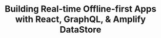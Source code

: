 ---
title: Building Real-time Offline-first Apps with React, GraphQL, & Amplify DataStore
description: "In this video, we walk through how to create a new Amplify DataStore project, deploy it to AWS, and interact with it from a React app. We'll demo queries, mutations, and subscriptions as well as how to test out the offline functionality."
banner: './banner.jpg'
authorIds:
  - nader-dabit
href: https://www.youtube.com/watch?v=wH-UnQy1ltM
platforms:
  - React
categories:
  - API (GraphQL)
  - Hosting
  - Authentication
---